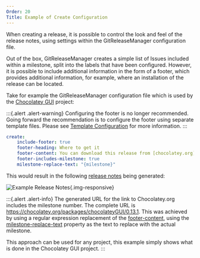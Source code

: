 ```yaml
---
Order: 20
Title: Example of Create Configuration
---
```


When creating a release, it is possible to control the look and feel of the
release notes, using settings within the GitReleaseManager configuration file.

Out of the box, GitReleaseManager creates a simple list of Issues included
within a milestone, split into the labels that have been configured. However,
it is possible to include additional information in the form of a footer, which
provides additional information, for example, where an installation of the
release can be located.

Take for example the GitReleaseManager configuration file which is used by the
[Chocolatey GUI](https://github.com/chocolatey/ChocolateyGUI) project:

:::{.alert .alert-warning}
Configuring the footer is no longer recommended. Going forward the recommendation
is to configure the footer using separate template files.
Please see [Template Configuration](template-configuration#editing-the-templates)
for more information.
:::

```yaml
create:
    include-footer: true
    footer-heading: Where to get it
    footer-content: You can download this release from [chocolatey.org](https://chocolatey.org/packages/chocolateyGUI/{milestone})
    footer-includes-milestone: true
    milestone-replace-text: "{milestone}"
```

This would result in the following
[release notes](https://github.com/chocolatey/ChocolateyGUI/releases/tag/0.13.1)
being generated:

![Example Release Notes](../images/example-release-notes.png){.img-responsive}

:::{.alert .alert-info}
The generated URL for the link to Chocolatey.org includes the milestone number.
The complete URL is https://chocolatey.org/packages/chocolateyGUI/0.13.1. This
was achieved by using a regular expression replacement of the
[footer-content](default-configuration), using the
[milestone-replace-text](default-configuration) property as the text to replace
with the actual milestone.

This approach can be used for any project, this example simply shows what is
done in the Chocolatey GUI project.
:::
